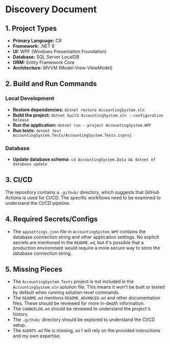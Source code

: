 # Discovery Document

## 1. Project Types

*   **Primary Language:** C#
*   **Framework:** .NET 8
*   **UI:** WPF (Windows Presentation Foundation)
*   **Database:** SQL Server LocalDB
*   **ORM:** Entity Framework Core
*   **Architecture:** MVVM (Model-View-ViewModel)

## 2. Build and Run Commands

### Local Development

*   **Restore dependencies:** `dotnet restore AccountingSystem.sln`
*   **Build the project:** `dotnet build AccountingSystem.sln --configuration Release`
*   **Run the application:** `dotnet run --project AccountingSystem.WPF`
*   **Run tests:** `dotnet test AccountingSystem.Tests/AccountingSystem.Tests.csproj`

### Database

*   **Update database schema:** `cd AccountingSystem.Data && dotnet ef database update`

## 3. CI/CD

The repository contains a `.github/` directory, which suggests that GitHub Actions is used for CI/CD. The specific workflows need to be examined to understand the CI/CD pipeline.

## 4. Required Secrets/Configs

*   The `appsettings.json` file in `AccountingSystem.WPF` contains the database connection string and other application settings. No explicit secrets are mentioned in the `README.md`, but it's possible that a production environment would require a more secure way to store the database connection string.

## 5. Missing Pieces

*   The `AccountingSystem.Tests` project is not included in the `AccountingSystem.sln` solution file. This means it won't be built or tested by default when running solution-level commands.
*   The `README.md` mentions `README_ADVANCED.md` and other documentation files. These should be reviewed for more in-depth information.
*   The `CHANGELOG.md` should be reviewed to understand the project's history.
*   The `.github/` directory should be explored to understand the CI/CD setup.
*   The `AGENTS.md` file is missing, so I will rely on the provided instructions and my own expertise.